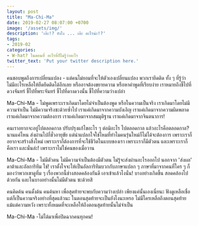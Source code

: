```yaml
---
layout: post
title: "Ma-Chi-Ma"
date: 2019-02-27 08:07:00 +0700
image: '/assets/img/'
description: 'เอ๊ะ!? ยังไง ... เอ๊ะ อะไรน่ะ!?'
tags:
- 2019-02
categories:
- W-hat? ในตอนที่ อะไรที่ก็ไม่รู้ว่าอะไร
twitter_text: 'Put your twitter description here.'
---
```

คนชอบพูดถึงการเปลี่ยนแปลง - แต่คนไม่ยอมที่จะให้ตัวเองเปลี่ยนแปลง พวกเรายึดติด ทั้ง ๆ ที่รู้ว่าไม่มีอะไรเหลือให้ยืดยึดติดได้อีกเลย หรืออาจต้องขยายความ หรือหาคำพูดที่เรียบง่าย เราหมายถึงชี้ไปที่ดวงจันทร์ ชี้ไปที่พระจันทร์ ชี้ไปที่ดางดวงนั้น ชี้ไปที่ความว่างเปล่า

Ma-Chi-Ma - ไม่พูดเพราะเราเกิดมาโดยไม่จำเป็นต้องพูด หรือในความเป็นจริง เราเกิดมาโดยไม่มีความจำเป็น ไม่มีความจริงซะด้วยซ้ำไป เราแค่เกิดมาจากความบังเอิญ เราแค่เกิดมาจากความผิดพลาด เราแค่เกิดมาจากความต้องการ เราแค่เกิดมาจากสมมุติฐาน เราแค่เกิดมาจากจินตนาการ!

คนเราอยากจะอยู่ไปตลอดกาล ปรับปรุงแก้ไขอะไร ๆ ต่อมิอะไร ไปตลอดกาล แล้วอะไรคือตลอดกาล? นานแค่ไหน ส่งผ่านไปกี่ชั่วอายุขัย แต่น่าแปลกใจใช่ไหมที่ทำไมคนรุ่นใหม่ก็ไม่ได้จะต้องการ เพราะเราก็อยากจะสร้างสิ่งใหม่ เพราะเราก็ต้องการที่จะใช้ชีวิตในแบบของเรา เพราะเราก็มีตัวตน และเพราะเราก็คือเรา และนั่นล่ะ! เพราะเราไม่ใช่คนของเมื่อวาน

Ma-Chi-Ma - ไม่มีตัวตน ไม่มีความจำเป็นต้องมีตัวตน ไม่รู้จะส่งผ่านอะไรออกไป นอกจาก 'ส่งผล' ดาต้าและอัลการิทึม ใช่! เราตั้งใจจะให้เป็นอัลการิทึมบวกกับภาษาแปลก ๆ ภาษาที่มาจากคนที่ใคร ๆ ก็มองว่าพวกเขาดูทึ่ม ๆ เรื่องพวกนี้ช่างสอดคล้องกันดี เอาเข้าแล้วไงนั่น! บางอย่างเกิดขึ้น สอดคล้องไปด้วยกัน และในบางอย่างนั้นไม่มีตัวตน ซะด้วยสิ

คนคิดค้น คนดั้งด้น คนค้นหา เพื่อสุดท้ายจะพบกับความว่างเปล่า เพียงแค่นั้นเองเนี่ยนะ ฟังดูเหลือเชื่อ แต่ก็เป็นความจริงอย่างที่สุดแล้วนะ ในตอนสุดท้ายจะเป็นยังไงนะเหรอ ไม่มีใครเหลือถึงตอนสุดท้าย แม้แต่ความหวัง เพราะทั้งหมดที่จะเหลือให้ถึงตอนสุดท้ายนั้นไม่จำเป็น

Ma-Chi-Ma -ไม่ได้มาเพื่อปิดฉากคนทุกคน!
